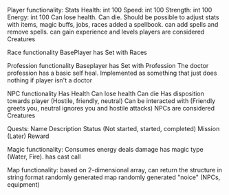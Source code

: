 
Player functionality:
Stats
Health: int 100
Speed: int 100
Strength: int 100
Energy: int 100
Can lose health.
Can die.
Should be possible to adjust stats with items, magic buffs, jobs, races
added a spellbook. can add spells and remove spells.
can gain experience and levels
players are considered Creatures

Race functionality
BasePlayer has Set with Races

Profession functionality
Baseplayer has Set with Profession
The doctor profession has a basic self heal. Implemented as something that just does nothing if player isn't a doctor

NPC functionality
Has Health
Can lose health
Can die
Has disposition towards player (Hostile, friendly, neutral)
Can be interacted with (Friendly greets you, neutral ignores you and hostile attacks)
NPCs are considered Creatures

Quests:
Name
Description
Status (Not started, started, completed)
Mission (Later)
Reward

Magic functionality:
Consumes energy
deals damage
has magic type (Water, Fire).
has cast call

Map functionality:
based on 2-dimensional array, can return the structure in string format
randomly generated map
randomly generated "noice" (NPCs, equipment)
